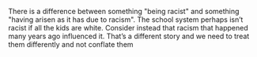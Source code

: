 
There is a difference between something "being racist" and something "having arisen as it has due to racism". The school system perhaps isn’t racist if all the kids are white. Consider instead that racism that happened many years ago influenced it. That’s a different story and we need to treat them differently and not conflate them
